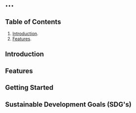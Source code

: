# ...

## Table of Contents
1. [Introduction](#introduction).
2. [Features](#features).

## Introduction

## Features

## Getting Started

## Sustainable Development Goals (SDG's)
